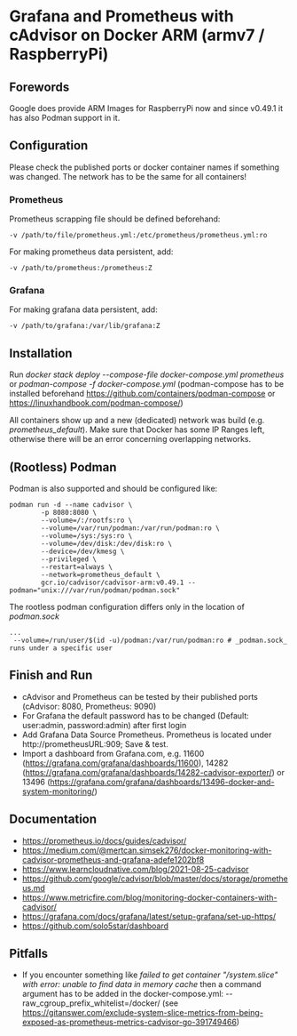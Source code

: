 # Grafana and Prometheus with cAdvisor on Docker ARM (armv7 / RaspberryPi)

## Forewords
Google does provide ARM Images for RaspberryPi now and since v0.49.1 it has also Podman support in it.

## Configuration
Please check the published ports or docker container names if something was changed.
The network has to be the same for all containers!

### Prometheus
Prometheus scrapping file should be defined beforehand:
```
-v /path/to/file/prometheus.yml:/etc/prometheus/prometheus.yml:ro
```

For making prometheus data persistent, add:
```
-v /path/to/prometheus:/prometheus:Z
```
  
### Grafana
For making grafana data persistent, add:
```
-v /path/to/grafana:/var/lib/grafana:Z
```

## Installation
Run _docker stack deploy --compose-file docker-compose.yml prometheus_ or _podman-compose -f docker-compose.yml_ (podman-compose has to be installed beforehand https://github.com/containers/podman-compose or https://linuxhandbook.com/podman-compose/)

All containers show up and a new (dedicated) network was build (e.g. _prometheus_default_). Make sure that Docker has some IP Ranges left, otherwise there will be an error concerning overlapping networks.

## (Rootless) Podman
Podman is also supported and should be configured like:

```
podman run -d --name cadvisor \
        -p 8080:8080 \
        --volume=/:/rootfs:ro \
        --volume=/var/run/podman:/var/run/podman:ro \
        --volume=/sys:/sys:ro \
        --volume=/dev/disk:/dev/disk:ro \
        --device=/dev/kmesg \
        --privileged \
        --restart=always \
        --network=prometheus_default \
        gcr.io/cadvisor/cadvisor-arm:v0.49.1 --podman="unix:///var/run/podman/podman.sock"
```

The rootless podman configuration differs only in the location of _podman.sock_

```
...
 --volume=/run/user/$(id -u)/podman:/var/run/podman:ro # _podman.sock_ runs under a specific user
```

## Finish and Run
* cAdvisor and Prometheus can be tested by their published ports (cAdvisor: 8080, Prometheus: 9090)
* For Grafana the default password has to be changed (Default: user:admin, password:admin) after first login
* Add Grafana Data Source Prometheus. Prometheus is located under http://prometheusURL:909; Save & test.
* Import a dashboard from Grafana.com, e.g. 11600 (https://grafana.com/grafana/dashboards/11600), 14282 (https://grafana.com/grafana/dashboards/14282-cadvisor-exporter/) or 13496 (https://grafana.com/grafana/dashboards/13496-docker-and-system-monitoring/)

## Documentation
* https://prometheus.io/docs/guides/cadvisor/
* https://medium.com/@mertcan.simsek276/docker-monitoring-with-cadvisor-prometheus-and-grafana-adefe1202bf8
* https://www.learncloudnative.com/blog/2021-08-25-cadvisor
* https://github.com/google/cadvisor/blob/master/docs/storage/prometheus.md
* https://www.metricfire.com/blog/monitoring-docker-containers-with-cadvisor/
* https://grafana.com/docs/grafana/latest/setup-grafana/set-up-https/
* https://github.com/solo5star/dashboard

## Pitfalls
* If you encounter something like _failed to get container "/system.slice" with error: unable to find data in memory cache_ then a command argument has to be added in the docker-compose.yml: --raw_cgroup_prefix_whitelist=/docker/
(see https://gitanswer.com/exclude-system-slice-metrics-from-being-exposed-as-prometheus-metrics-cadvisor-go-391749466)
